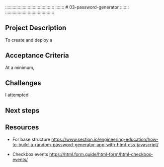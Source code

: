 :::::::::::::::::::::::::::::::::::::::
::::::: # 03-password-generator :::::::
:::::::::::::::::::::::::::::::::::::::

## Project Description
To create and deploy a


## Acceptance Criteria

At a minimum,

## Challenges

I attempted 

## Next steps


## Resources
- For base structure
https://www.section.io/engineering-education/how-to-build-a-random-password-generator-app-with-html-css-javascript/

- Checkbox events
https://html.form.guide/html-form/html-checkbox-events/